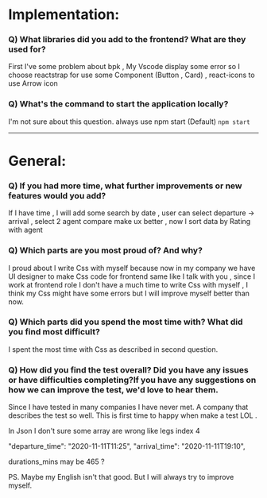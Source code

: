 # Implementation:

### Q) What libraries did you add to the frontend? What are they used for?

First I've some problem about bpk ,  My Vscode display some error so I choose reactstrap for use some Component (Button , Card) , react-icons to use Arrow icon 

### Q) What's the command to start the application locally?
I'm not sure about this question. always use npm start
(Default) `npm start`

---

# General:

### Q) If you had more time, what further improvements or new features would you add?
If I have time , I will add some search by date , user can select departure -> arrival , select 2 agent compare  make ux better , now I sort data by Rating with agent 

### Q) Which parts are you most proud of? And why?
I proud about I write Css with myself because now in my company we have UI designer to make Css code for frontend same like I talk with you , since I work at frontend role I don't have a much time to write Css with myself , I think my Css might have some errors but I will improve myself better than now.

### Q) Which parts did you spend the most time with? What did you find most difficult?
I spent the most time with Css as described in second question.

### Q) How did you find the test overall? Did you have any issues or have difficulties completing?If you have any suggestions on how we can improve the test, we'd love to hear them.
Since I have tested in many companies I have never met. A company that describes the test so well. This is first time to happy when make a test LOL . 

In Json I don't sure some array are wrong like legs index 4 

"departure_time": "2020-11-11T11:25",
"arrival_time": "2020-11-11T19:10",

durations_mins may be 465 ? 

PS. Maybe my English isn't that good. But I will always try to improve myself.

